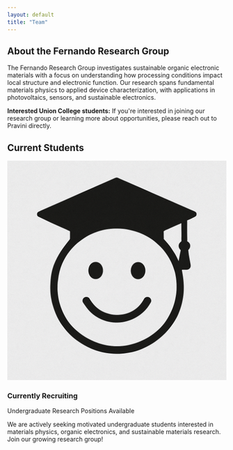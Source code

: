 ```yaml
---
layout: default
title: "Team"
---
```


## About the Fernando Research Group

The Fernando Research Group investigates sustainable organic electronic materials with a focus on understanding how processing conditions impact local structure and electronic function. Our research spans fundamental materials physics to applied device characterization, with applications in photovoltaics, sensors, and sustainable electronics.

<!--We foster an inclusive, collaborative research environment where students gain hands-on experience with advanced characterization techniques, develop critical thinking skills, and contribute to cutting-edge materials science research. 
-->
**Interested Union College students:** If you're interested in joining our research group or learning more about opportunities, please reach out to Pravini directly.


## Current Students

<div class="team-grid">
    <!-- Student cards will go here -->
    <div class="student-card">
        <div class="student-info">
            <div class="student-image">
                <img src="/assets/img/placeholder/smiley.png" alt="Student" onerror="this.style.display='none'">
            </div>
            <div class="student-details">
                <h3>Currently Recruiting</h3>
                <p class="student-year">Undergraduate Research Positions Available</p>
                <p class="student-description">We are actively seeking motivated undergraduate students interested in materials physics, organic electronics, and sustainable materials research. Join our growing research group!</p>
            </div>
        </div>
    </div>
</div>

<!--
## Group Alumni

<div class="alumni-grid">
    
    <div class="alumni-card">
        <div class="alumni-info">
            <div class="student-image">
                <img src="/assets/img/placeholder/smiley.png" alt="Student" onerror="this.style.display='none'">
            </div>
            <div class="alumni-details">
                <h3>Future Alumni</h3>
                <p class="alumni-description">As our research group grows and students complete their degrees, this section will showcase their contributions, thesis work, and career achievements.</p>
            </div>
        </div>
    </div>
</div>


*The Fernando Research Group is committed to fostering an inclusive, diverse, and supportive research environment where all team members can thrive and contribute to cutting-edge materials science research.*

-->